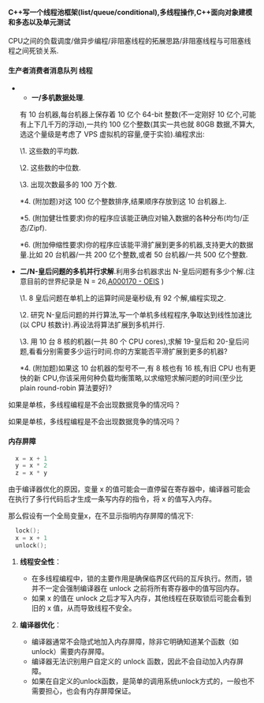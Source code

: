 #### C++写一个线程池框架(list/queue/conditional),多线程操作,C++面向对象建模和多态以及单元测试
CPU之间的负载调度/做异步编程/非阻塞线程的拓展思路/非阻塞线程与可阻塞线程之间死锁关系.

#### 生产者消费者消息队列 线程

* * **一/多机数据处理**.

  有 10 台机器,每台机器上保存着 10 亿个 64-bit 整数(不一定刚好 10 亿个,可能有上下几千万的浮动),一共约 100 亿个整数(其实一共也就 80GB 数据,不算大,选这个量级是考虑了 VPS 虚拟机的容量,便于实验).编程求出:

  \1. 这些数的平均数.

  \2. 这些数的中位数.

  \3. 出现次数最多的 100 万个数.

  *4. (附加题)对这 100 亿个整数排序,结果顺序存放到这 10 台机器上.

  *5. (附加健壮性要求)你的程序应该能正确应对输入数据的各种分布(均匀/正态/Zipf).

  *6. (附加伸缩性要求)你的程序应该能平滑扩展到更多的机器,支持更大的数据量.比如 20 台机器/一共 200 亿个整数,或者 50 台机器/一共 500 亿个整数.

* **二/N-皇后问题的多机并行求解**.利用多台机器求出 N-皇后问题有多少个解.(注意目前的世界纪录是 N = 26,[A000170 - OEIS](https://link.zhihu.com/?target=http%3A//oeis.org/A000170) )

  \1. 8 皇后问题在单机上的运算时间是毫秒级,有 92 个解,编程实现之.

  \2. 研究 N-皇后问题的并行算法,写一个单机多线程程序,争取达到线性加速比(以 CPU 核数计).再设法将算法扩展到多机并行.

  \3. 用 10 台 8 核的机器(一共 80 个 CPU cores),求解 19-皇后和 20-皇后问题,看看分别需要多少运行时间.你的方案能否平滑扩展到更多的机器?

  *4. (附加题)如果这 10 台机器的型号不一,有 8 核也有 16 核,有旧 CPU 也有更快的新 CPU,你该采用何种负载均衡策略,以求缩短求解问题的时间(至少比 plain round-robin 算法要好)?


如果是单核，多线程编程是不会出现数据竞争的情况吗？

如果是单核，多线程编程是不会出现数据竞争的情况吗？


#### 内存屏障

```c++
  x = x + 1
  y = x * 2
  z = x * y
```
由于编译器优化的原因，变量 x 的值可能会一直停留在寄存器中，编译器可能会在执行了多行代码后才生成一条写内存的指令，将 x 的值写入内存。

那么假设有一个全局变量x，在不显示指明内存屏障的情况下:
```c++
  lock();
  x = x + 1
  unlock();
```

1. **线程安全性**：
   - 在多线程编程中，锁的主要作用是确保临界区代码的互斥执行。然而，锁并不一定会强制编译器在 unlock 之前将所有寄存器中的值写回内存。
   - 如果 x 的值在 unlock 之后才写入内存，其他线程在获取锁后可能会看到旧的 x 值，从而导致线程不安全。

2. **编译器优化**：
   - 编译器通常不会隐式地加入内存屏障，除非它明确知道某个函数（如 unlock）需要内存屏障。
   - 编译器无法识别用户自定义的 unlock 函数，因此不会自动加入内存屏障。
   - 如果在自定义的unlock函数，是简单的调用系统unlock方式的，一般也不需要担心，也会有内存屏障保证。
